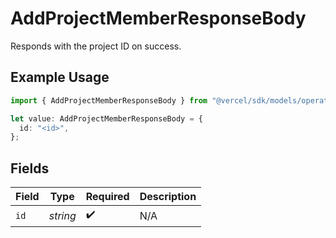 # AddProjectMemberResponseBody

Responds with the project ID on success.

## Example Usage

```typescript
import { AddProjectMemberResponseBody } from "@vercel/sdk/models/operations";

let value: AddProjectMemberResponseBody = {
  id: "<id>",
};
```

## Fields

| Field              | Type               | Required           | Description        |
| ------------------ | ------------------ | ------------------ | ------------------ |
| `id`               | *string*           | :heavy_check_mark: | N/A                |
